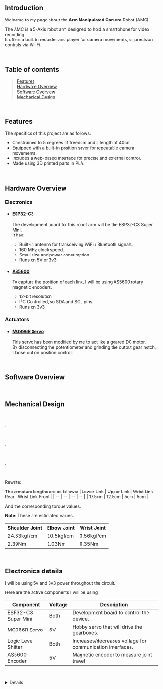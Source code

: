## Introduction
Welcome to my page about the **Arm Manipulated Camera** Robot (AMC).

The AMC is a 5-Axis robot arm designed to hold a smartphone for video recording.\
It offers a built in recorder and player for camera movements, or precision controls via Wi-Fi.

&nbsp;
## Table of contents
> [Features](#features)\
[Hardware Overview](#hardware)\
[Software Overview](#software)\
[Mechanical Design](#mechanical)

&nbsp;
<a name="features"/>

## Features
The specifics of this project are as follows:
- Constrained to 5 degrees of freedom and a length of 40cm.
- Equipped with a built-in position saver for repeatable camera movements.
- Includes a web-based interface for precise and external control.
- Made using 3D printed parts in PLA.

&nbsp;
<a name="hardware"/>

## Hardware Overview
### Electronics
- #### <ins>ESP32-C3</ins>
   The development board for this robot arm will be the ESP32-C3 Super Mini.\
   It has:
   - Built-in antenna for transceiving WiFi / Bluetooth signals.
   - 160 MHz clock speed.
   - Small size and power consumption.
   - Runs on 5V or 3v3

- #### <ins>AS5600</ins>
   To capture the position of each link, I will be using AS5600 rotary magnetic encoders.
   - 12-bit resolution
   - I²C Controlled, so SDA and SCL pins.
   - Runs on 3v3
### Actuators
- #### <ins>MG996R Servo</ins>
  This servo has been modified by me to act like a geared DC motor.\
  By disconnecting the potentiometer and grinding the output gear notch, I loose out on position control.

&nbsp;
<a name="software"/>

## Software Overview

&nbsp;
<a name="mechanical"/>

## Mechanical Design



&nbsp;

.

&nbsp;

.

&nbsp;

.

&nbsp;

Rewrite:

The armature lengths are as follows:
| Lower Link | Upper Link | Wrist Link Rear | Wrist Link Front | 
| -- | -- | -- | -- |
| 17.5cm | 12.5cm | 5cm | 5cm |

And the corresponding torque values.

**Note:** These are estimated values.

| Shoulder Joint | Elbow Joint | Wrist Joint | 
| -- | -- | -- |
| 24.33kgf/cm | 10.5kgf/cm | 3.56kgf/cm |
| 2.39Nm | 1.03Nm | 0.35Nm |

&nbsp;
## Electronics details

I will be using 5v and 3v3 power throughout the circuit.

Here are the active components I will be using:

| Component | Voltage | Description |
| -- | -- | -- |
| ESP32-C3 Super Mini | Both | Development board to control the device. |
| MG966R Servo | 5V | Hobby servo that will drive the gearboxes. |
| Logic Level Shifter | Both | Increases/decreases voltage for communication interfaces. |
| AS5600 Encoder | 5V | Magnetic encoder to measure joint travel |


&nbsp;
<details>
<summary>Tips for collapsed sections</summary>

You can add a header
---
Some test things

```ruby
   puts "Hello World"
```
</details>
